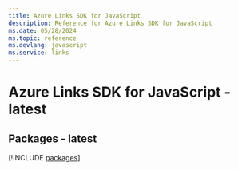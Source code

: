 ```yaml
---
title: Azure Links SDK for JavaScript
description: Reference for Azure Links SDK for JavaScript
ms.date: 05/28/2024
ms.topic: reference
ms.devlang: javascript
ms.service: links
---
```

# Azure Links SDK for JavaScript - latest
## Packages - latest
[!INCLUDE [packages](links-index.md)]